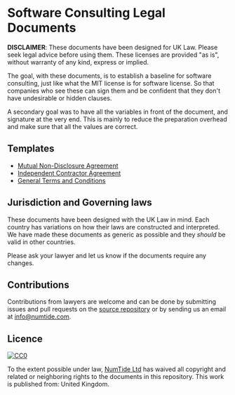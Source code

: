 # Software Consulting Legal Documents

**DISCLAIMER**: These documents have been designed for UK Law. Please seek
legal advice before using them. These licenses are provided "as is", without
warranty of any kind, express or implied.

The goal, with these documents, is to establish a baseline for software
consulting, just like what the MIT license is for software license. So that
companies who see these can sign them and be confident that they don't have
undesirable or hidden clauses.

A secondary goal was to have all the variables in front of the document, and
signature at the very end. This is mainly to reduce the preparation overhead
and make sure that all the values are correct.

## Templates

* [Mutual Non-Disclosure Agreement](NDA.md)
* [Independent Contractor Agreement](ICA.md)
* [General Terms and Conditions](GTC.pdf)

## Jurisdiction and Governing laws

These documents have been designed with the UK Law in mind. Each country has
variations on how their laws are constructed and interpreted. We have made
these documents as generic as possible and they *should* be valid in other
countries.

Please ask your lawyer and let us know if the documents require any changes.

## Contributions

Contributions from lawyers are welcome and can be done by submitting issues
and pull requests on the [source
repository](https://github.com/numtide/software-consulting-documents) or by
sending us an email at <a href="mailto:info@numtide.com">info@numtide.com</a>.

## Licence

[![CC0](https://licensebuttons.net/p/zero/1.0/88x31.png)](https://creativecommons.org/publicdomain/zero/1.0/)

To the extent possible under law, [NumTide Ltd](https://numtide.com) has
waived all copyright and related or neighboring rights to the documents in
this repository. This work is published from: United Kingdom.
